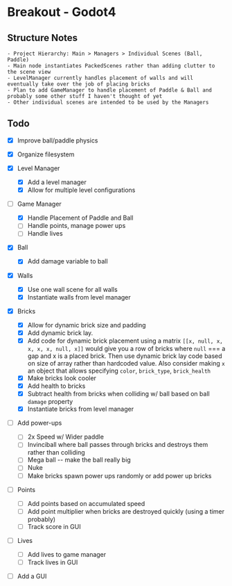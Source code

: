 # Breakout - Godot4

## Structure Notes
	- Project Hierarchy: Main > Managers > Individual Scenes (Ball, Paddle)
	- Main node instantiates PackedScenes rather than adding clutter to the scene view
	- LevelManager currently handles placement of walls and will eventually take over the job of placing bricks
	- Plan to add GameManager to handle placement of Paddle & Ball and probably some other stuff I haven't thought of yet
	- Other individual scenes are intended to be used by the Managers

## Todo
- [x] Improve ball/paddle physics
- [x] Organize filesystem
- [x] Level Manager
	- [x] Add a level manager
	- [x] Allow for multiple level configurations
- [ ] Game Manager
	- [x] Handle Placement of Paddle and Ball
	- [ ] Handle points, manage power ups
	- [ ] Handle lives
- [x] Ball
	- [x] Add damage variable to ball
- [x] Walls
	- [x] Use one wall scene for all walls
	- [x] Instantiate walls from level manager
- [x] Bricks
	- [x] Allow for dynamic brick size and padding
	- [x] Add dynamic brick lay.
	- [x] Add code for dynamic brick placement using a matrix `[[x, null, x, x, x, x, null, x]]` would give you a row of bricks where `null` === a gap and x is a placed brick. Then use dynamic brick lay code based on size of array rather than hardcoded value. Also consider making `x` an object that allows specifying `color`, `brick_type`, `brick_health`
	- [x] Make bricks look cooler
	- [x] Add health to bricks
	- [x] Subtract health from bricks when colliding w/ ball based on ball `damage` property
	- [x] Instantiate bricks from level manager
- [ ] Add power-ups
	- [ ] 2x Speed w/ Wider paddle
	- [ ] Invinciball where ball passes through bricks and destroys them rather than colliding
	- [ ] Mega ball -- make the ball really big
	- [ ] Nuke 
	- [ ] Make bricks spawn power ups randomly or add power up bricks
- [ ] Points
	- [ ] Add points based on accumulated speed
	- [ ] Add point multiplier when bricks are destroyed quickly (using a timer probably)
	- [ ] Track score in GUI
- [ ] Lives
	- [ ] Add lives to game manager
	- [ ] Track lives in GUI
- [ ] Add a GUI

	

